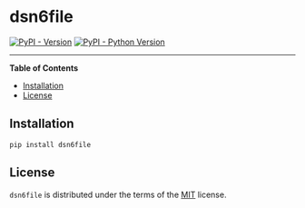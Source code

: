 # dsn6file

[![PyPI - Version](https://img.shields.io/pypi/v/dsn6file.svg)](https://pypi.org/project/dsn6file)
[![PyPI - Python Version](https://img.shields.io/pypi/pyversions/dsn6file.svg)](https://pypi.org/project/dsn6file)

-----

**Table of Contents**

- [Installation](#installation)
- [License](#license)

## Installation

```console
pip install dsn6file
```

## License

`dsn6file` is distributed under the terms of the [MIT](https://spdx.org/licenses/MIT.html) license.
